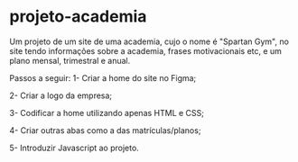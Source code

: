 # projeto-academia
Um projeto de um site de uma academia, cujo o nome é "Spartan Gym", no site tendo informações sobre a academia, frases motivacionais etc, e um plano mensal, trimestral e anual.

Passos a seguir:
1- Criar a home do site no Figma;

2- Criar a logo da empresa;

3- Codificar a home utilizando apenas HTML e CSS;

4- Criar outras abas como a das matrículas/planos;

5- Introduzir Javascript ao projeto.

